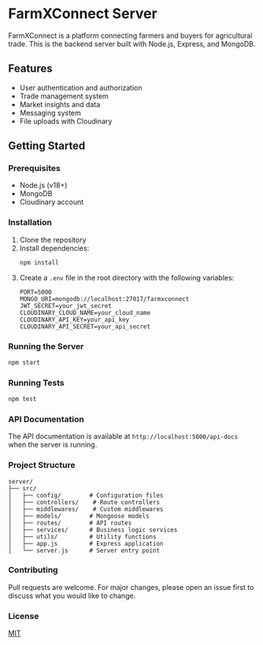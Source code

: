 # FarmXConnect Server

FarmXConnect is a platform connecting farmers and buyers for agricultural trade. This is the backend server built with Node.js, Express, and MongoDB.

## Features
- User authentication and authorization
- Trade management system
- Market insights and data
- Messaging system
- File uploads with Cloudinary

## Getting Started

### Prerequisites
- Node.js (v18+)
- MongoDB
- Cloudinary account

### Installation
1. Clone the repository
2. Install dependencies:
   ```bash
   npm install
   ```
3. Create a `.env` file in the root directory with the following variables:
   ```
   PORT=5000
   MONGO_URI=mongodb://localhost:27017/farmxconnect
   JWT_SECRET=your_jwt_secret
   CLOUDINARY_CLOUD_NAME=your_cloud_name
   CLOUDINARY_API_KEY=your_api_key
   CLOUDINARY_API_SECRET=your_api_secret
   ```

### Running the Server
```bash
npm start
```

### Running Tests
```bash
npm test
```

### API Documentation
The API documentation is available at `http://localhost:5000/api-docs` when the server is running.

### Project Structure
```
server/
├── src/
│   ├── config/        # Configuration files
│   ├── controllers/    # Route controllers
│   ├── middlewares/    # Custom middlewares
│   ├── models/        # Mongoose models
│   ├── routes/        # API routes
│   ├── services/      # Business logic services
│   ├── utils/         # Utility functions
│   ├── app.js         # Express application
│   └── server.js      # Server entry point
```

### Contributing
Pull requests are welcome. For major changes, please open an issue first to discuss what you would like to change.

### License
[MIT](https://choosealicense.com/licenses/mit/)

